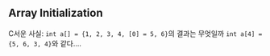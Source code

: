 ## Array Initialization

C서운 사실: `int a[] = {1, 2, 3, 4, [0] = 5, 6}`의 결과는 무엇일까
`int a[4] = {5, 6, 3, 4}`와 같다....
